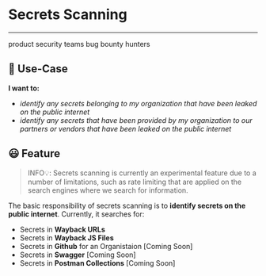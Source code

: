 # Secrets Scanning
---
<product-team>product security teams</product-team> <bug-bounty>bug bounty hunters </bug-bounty>

## 🤔 Use-Case
**I want to:**
- *identify any secrets belonging to my organization that have been leaked on the public internet*
- *identify any secrets that have been provided by my organization to our partners or vendors that have been leaked on the public internet*


## 😃 Feature

> INFO💡: Secrets scanning is currently an experimental feature due to a number of limitations, such as rate limiting that are applied on the search engines where we search for information.

The basic responsibility of secrets scanning is to **identify secrets on the public internet**. Currently, it searches for:

- Secrets in **Wayback URLs** 
- Secrets in **Wayback JS Files**
- Secrets in **Github** for an Organistaion [Coming Soon]
- Secrets in **Swagger** [Coming Soon]
- Secrets in **Postman Collections** [Coming Soon]
